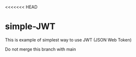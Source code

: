 <<<<<<< HEAD
# simple-JWT

This is example of simplest way to use JWT (JSON Web Token)

Do not merge this branch with main
